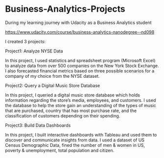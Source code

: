 # Business-Analytics-Projects

During my learning journey with Udacity as a Business Analytics student

https://www.udacity.com/course/business-analytics-nanodegree--nd098

I created 3 projects:


Project1: Analyze NYSE Data

In this project, I used statistics and spreadsheet program (Microsoft Excel) to analyze data from over 500 companies on the New York Stock Exchange. I also forecasted financial metrics based on three possible scenarios for a company of my choice from the NYSE dataset.


Project2: Query a Digital Music Store Database

In this project, I queried a digital music store database which holds information regarding the store’s media, employees, and customers. I used the database to help the store gain an understanding of the types of music that are purchased, country that has most purchase rate, and the classification of customers depending on their spending.

Project3: Build Data Dashboards

In this project, I built interactive dashboards with Tableau and used them to discover and communicate insights from data. I used a dataset of US Census Demographic Data, fined the number of men & women in US, poverty & unemployment, total population and citizen.
